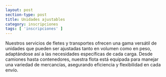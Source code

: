 ```yaml
---
layout: post
section-type: post
title: Unidades ajustables
category: inscripciones
tags: [ 'inscripciones' ]
---
```


Nuestros servicios de fletes y transportes ofrecen una gama versátil de unidades que pueden ser ajustadas tanto en volumen como en peso, adaptándose así a las necesidades específicas de cada carga. Desde camiones hasta contenedores, nuestra flota está equipada para manejar una variedad de mercancías, asegurando eficiencia y flexibilidad en cada envío.
